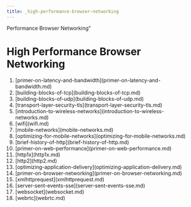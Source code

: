 ```yaml
---
title: _high-performance-browser-networking
---
```


Performance Browser Networking\"

# High Performance Browser Networking

1.  \[primer-on-latency-and-bandwidth](primer-on-latency-and-bandwidth.md)
2.  \[building-blocks-of-tcp](building-blocks-of-tcp.md)
3.  \[building-blocks-of-udp](building-blocks-of-udp.md)
4.  \[transport-layer-security-tls](transport-layer-security-tls.md)
5.  \[introduction-to-wireless-networks](introduction-to-wireless-networks.md)
6.  \[wifi](wifi.md)
7.  \[mobile-networks](mobile-networks.md)
8.  \[optimizing-for-mobile-networks](optimizing-for-mobile-networks.md)
9.  \[brief-history-of-http](brief-history-of-http.md)
10. \[primer-on-web-performance](primer-on-web-performance.md)
11. \[http1x](http1x.md)
12. \[http2](http2.md)
13. \[optimizing-application-delivery](optimizing-application-delivery.md)
14. \[primer-on-browser-networking](primer-on-browser-networking.md)
15. \[xmlhttprequest](xmlhttprequest.md)
16. \[server-sent-events-sse](server-sent-events-sse.md)
17. \[websocket](websocket.md)
18. \[webrtc](webrtc.md)
